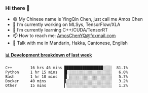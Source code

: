 ### Hi there 👋
- 😄 My Chinese name is YingQin Chen, just call me Amos Chen
- 🔭 I’m currently working on MLSys, TensorFlow/XLA
- 🌱 I’m currently learning C++/CUDA/TensorRT
- 📫 How to reach me: AmosChenYQ@foxmail.com
- 💬 Talk with me in Mandarin, Hakka, Cantonese, English

<!-- waka-box start -->
#### <a href="https://gist.github.com/becb911736b10de673d72f2a472b1e52" target="_blank">📊 Development breakdown of last week</a>
```text
C++        16 hrs 46 mins █████████████████░░░░  81.1%
Python     1 hr 15 mins   █▎░░░░░░░░░░░░░░░░░░░   6.0%
Bash       1 hr 10 mins   █▏░░░░░░░░░░░░░░░░░░░   5.7%
Docker     40 mins        ▋░░░░░░░░░░░░░░░░░░░░   3.2%
Other      15 mins        ▎░░░░░░░░░░░░░░░░░░░░   1.2%
```
<!-- waka-box end -->


<!--
**AmosChenYQ/AmosChenYQ** is a ✨ _special_ ✨ repository because its `README.md` (this file) appears on your GitHub profile.

Here are some ideas to get you started:

- 🔭 I’m currently working on 
- 🌱 I’m currently learning ...
- 👯 I’m looking to collaborate on ...
- 🤔 I’m looking for help with ...
- 📫 How to reach me: AmosChenYQ@foxmail.com
- 😄 Pronouns: ...
- ⚡ Fun fact: ...
-->
